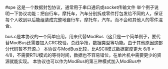 #spe
这是一个数据封包协议，通常用于串口通讯或socket传输文件
举个例子说明一下协议功能：把自行车，摩托车，汽车分别拆成零件打包发给不同的人，保证每个人收到以后能组装成完整地自行车，摩托车，汽车。而不会和其他人的零件混合。

bus.c是本协议的一个简单应用，用来代替ModBus（这只是一个简单例子，要代替ModBus还需要加入CRC校验，总线争抢，数据类型等功能。由于其他原因这部分代码暂不开源。）
本协议与ModBus比较，比ASCII模式数据密度更大 6/8 > 4/8，不需要RTU模式的等待时间，数据也不容易错位，在单片机中需要更少的资源就能实现。
本协议也可以作为ModBus的第三种模式加入ModBus中